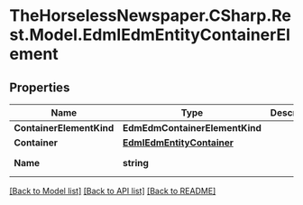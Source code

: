 # TheHorselessNewspaper.CSharp.Rest.Model.EdmIEdmEntityContainerElement

## Properties

Name | Type | Description | Notes
------------ | ------------- | ------------- | -------------
**ContainerElementKind** | **EdmEdmContainerElementKind** |  | [optional] 
**Container** | [**EdmIEdmEntityContainer**](EdmIEdmEntityContainer.md) |  | [optional] 
**Name** | **string** |  | [optional] [readonly] 

[[Back to Model list]](../README.md#documentation-for-models) [[Back to API list]](../README.md#documentation-for-api-endpoints) [[Back to README]](../README.md)

